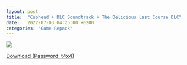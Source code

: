 ```yaml
---
layout: post
title:  "Cuphead + DLC Soundtrack + The Delicious Last Course DLC"
date:   2022-07-03 04:25:00 +0200
categories: "Game Repack"
---
```

<img src="https://i.imgur.com/BI76Fck.png"/> <br>


<a href="https://0a0bin.klowdee.host/?f6bcd76184304b26#3hWZEoKahcTbzhDphBiR5Z7i3THXxaCbEZvSnRdip4Xv">Download (Password: t4x4)</a>
